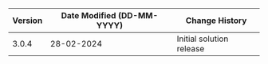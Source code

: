 | **Version** | **Date Modified (DD-MM-YYYY)** | **Change History**                          |
|-------------|--------------------------------|---------------------------------------------|
| 3.0.4       | 28-02-2024                     | Initial solution release                    |